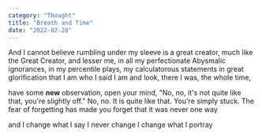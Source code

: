 ```yaml
---
category: "Thought" 
title: "Breath and Time"
date: "2022-02-28"
---
```


And I cannot believe rumbling under my sleeve is a great creator, 
much like the Great Creator, and lesser me, in all my perfectionate Abysmalic ignorances, 
in my percentile plays, my calculatorous statements in great glorification that I am who I said I am 
and look, there I was, the whole time, 

have some **new** observation, open your mind, 
"No, no, it's not quite like that, you're slightly off." 
No, no. It is quite like that. You're simply stuck.
The fear of forgetting has made you forget that it was never one way 

and I change what I say 
    I never change 
    I change what I portray 